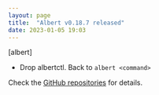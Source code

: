 ```yaml
---
layout: page
title:  "Albert v0.18.7 released"
date: 2023-01-05 19:03
---
```


[albert]
* Drop albertctl. Back to `albert <command>`

Check the [GitHub repositories](https://github.com/albertlauncher/albert/commits/v0.18.7) for details.
